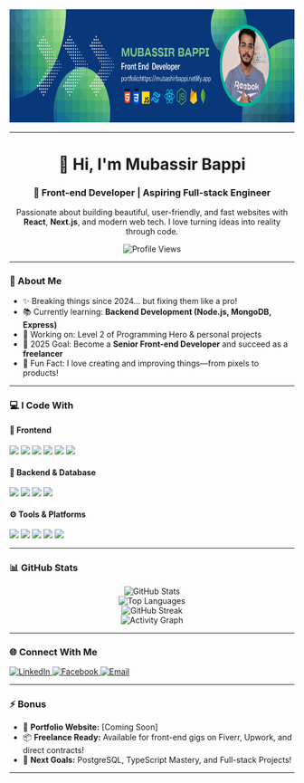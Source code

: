 <div align="center">
  <img height="200" src="https://github.com/mubashirbappi5/mubashirbappi5/blob/main/Blue%2C%20Green%2C%20and%20White%20Modern%20Tech%20Web%20Developer%20LinkedIn%20Banner%20(4).png" alt="Banner" />
</div>

---

<h1 align="center">👋 Hi, I'm Mubassir Bappi</h1>
<h3 align="center">🚀 Front-end Developer | Aspiring Full-stack Engineer</h3>

<p align="center">
  Passionate about building beautiful, user-friendly, and fast websites with <strong>React</strong>, <strong>Next.js</strong>, and modern web tech. I love turning ideas into reality through code.
</p>

<div align="center">
  <img src="https://komarev.com/ghpvc/?username=mubashirbappi5&style=flat-square&color=FF914D" alt="Profile Views" />
</div>

---

### 🧠 About Me

- ✨ Breaking things since 2024... but fixing them like a pro!
- 📚 Currently learning: **Backend Development (Node.js, MongoDB, Express)**  
- 🔭 Working on: Level 2 of Programming Hero & personal projects  
- 🎯 2025 Goal: Become a **Senior Front-end Developer** and succeed as a **freelancer**
- 🎲 Fun Fact: I love creating and improving things—from pixels to products!

---

### 💻 I Code With

#### 🚀 Frontend  
<div align="left">
  <img src="https://cdn.jsdelivr.net/gh/devicons/devicon/icons/html5/html5-original.svg" height="35" />
  <img src="https://cdn.jsdelivr.net/gh/devicons/devicon/icons/css3/css3-original.svg" height="35" />
  <img src="https://cdn.jsdelivr.net/gh/devicons/devicon/icons/javascript/javascript-original.svg" height="35" />
  <img src="https://cdn.jsdelivr.net/gh/devicons/devicon/icons/react/react-original.svg" height="35" />
  <img src="https://cdn.jsdelivr.net/gh/devicons/devicon/icons/nextjs/nextjs-original.svg" height="35" />
  <img src="https://cdn.jsdelivr.net/gh/devicons/devicon/icons/tailwindcss/tailwindcss-original-wordmark.svg" height="35" />
</div>

#### 🔧 Backend & Database  
<div align="left">
  <img src="https://cdn.jsdelivr.net/gh/devicons/devicon/icons/nodejs/nodejs-original.svg" height="35" />
  <img src="https://cdn.jsdelivr.net/gh/devicons/devicon/icons/express/express-original.svg" height="35" />
  <img src="https://cdn.jsdelivr.net/gh/devicons/devicon/icons/mongodb/mongodb-original.svg" height="35" />
  <img src="https://cdn.jsdelivr.net/gh/devicons/devicon/icons/firebase/firebase-plain.svg" height="35" />
</div>

#### ⚙️ Tools & Platforms  
<div align="left">
  <img src="https://cdn.jsdelivr.net/gh/devicons/devicon/icons/git/git-original.svg" height="35" />
  <img src="https://cdn.jsdelivr.net/gh/devicons/devicon/icons/github/github-original.svg" height="35" />
  <img src="https://cdn.jsdelivr.net/gh/devicons/devicon/icons/vscode/vscode-original.svg" height="35" />
  <img src="https://cdn.jsdelivr.net/gh/devicons/devicon/icons/npm/npm-original-wordmark.svg" height="35" />
  <img src="https://cdn.jsdelivr.net/gh/devicons/devicon/icons/figma/figma-original.svg" height="35" />
</div>

---

### 📊 GitHub Stats

<div align="center">
  <img height="180" src="https://github-readme-stats.vercel.app/api?username=mubashirbappi5&count_private=true&show_icons=true&bg_color=0d1117&title_color=ff914d&icon_color=ff914d&text_color=dddddd&hide_border=true" alt="GitHub Stats" />
  <br/>
  <img src="https://github-readme-stats.vercel.app/api/top-langs/?username=mubashirbappi5&layout=compact&bg_color=0d1117&title_color=ff914d&text_color=dddddd&hide_border=true" height="150" alt="Top Languages" />
  <br/>
  <img src="https://streak-stats.demolab.com/?user=mubashirbappi5&background=0d1117&stroke=ff914d&ring=ff914d&fire=ff914d&currStreakNum=ffffff&currStreakLabel=ff914d&sideNums=ffffff&sideLabels=ff914d&dates=dddddd&hide_border=true" height="220" alt="GitHub Streak" />
  <br/>
  <img src="https://github-readme-activity-graph.vercel.app/graph?username=mubashirbappi5&bg_color=0d1117&color=ff914d&line=ff914d&point=ffffff&area=true&hide_border=true" height="300" alt="Activity Graph"/>
</div>

---

### 🌐 Connect With Me

<div align="left">
  <a href="https://www.linkedin.com/in/mubashir-bappi-developer/" target="_blank">
    <img src="https://raw.githubusercontent.com/maurodesouza/profile-readme-generator/master/src/assets/icons/social/linkedin/default.svg" width="42" height="32" alt="LinkedIn" />
  </a>
  <a href="https://web.facebook.com/mubashirbappi/" target="_blank">
    <img src="https://raw.githubusercontent.com/maurodesouza/profile-readme-generator/master/src/assets/icons/social/facebook/default.svg" width="42" height="32" alt="Facebook" />
  </a>
  <a href="mailto:mubashirbappi5@gmail.com" target="_blank">
    <img src="https://cdn.jsdelivr.net/gh/devicons/devicon/icons/google/google-original.svg" width="40" height="32" alt="Email" />
  </a>
</div>

---

### ⚡ Bonus

- 🔗 **Portfolio Website:** [Coming Soon]
- 📦 **Freelance Ready:** Available for front-end gigs on Fiverr, Upwork, and direct contracts!
- 🎯 **Next Goals:** PostgreSQL, TypeScript Mastery, and Full-stack Projects!

---

